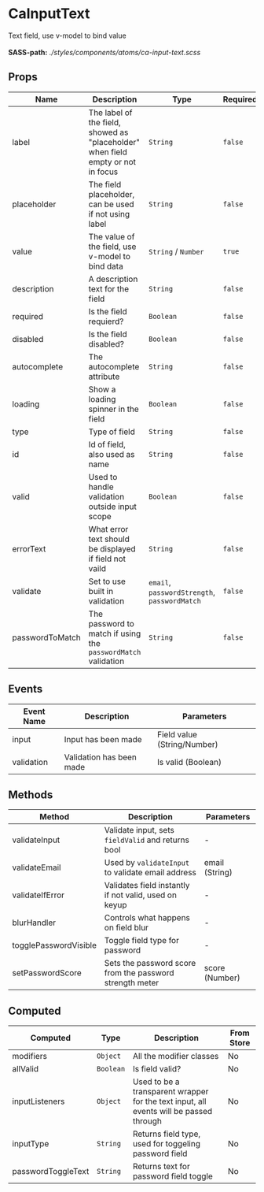 # CaInputText

Text field, use v-model to bind value<br><br> **SASS-path:** _./styles/components/atoms/ca-input-text.scss_

## Props

<!-- @vuese:CaInputText:props:start -->
|Name|Description|Type|Required|Default|
|---|---|---|---|---|
|label|The label of the field, showed as "placeholder" when field empty or not in focus|`String`|`false`|-|
|placeholder|The field placeholder, can be used if not using label|`String`|`false`|-|
|value|The value of the field, use v-model to bind data|`String` /  `Number`|`true`|-|
|description|A description text for the field|`String`|`false`|-|
|required|Is the field requierd?|`Boolean`|`false`|true|
|disabled|Is the field disabled?|`Boolean`|`false`|false|
|autocomplete|The autocomplete attribute|`String`|`false`|null|
|loading|Show a loading spinner in the field|`Boolean`|`false`|false|
|type|Type of field|`String`|`false`|text|
|id|Id of field, also used as name|`String`|`false`|-|
|valid|Used to handle validation outside input scope|`Boolean`|`false`|true|
|errorText|What error text should be displayed if field not vaild|`String`|`false`|null|
|validate|Set to use built in validation|`email`, `passwordStrength`, `passwordMatch`|`false`|-|
|passwordToMatch|The password to match if using the `passwordMatch` validation|`String`|`false`|-|

<!-- @vuese:CaInputText:props:end -->


## Events

<!-- @vuese:CaInputText:events:start -->
|Event Name|Description|Parameters|
|---|---|---|
|input|Input has been made|Field value (String/Number)|
|validation|Validation has been made|Is valid (Boolean)|

<!-- @vuese:CaInputText:events:end -->


## Methods

<!-- @vuese:CaInputText:methods:start -->
|Method|Description|Parameters|
|---|---|---|
|validateInput|Validate input, sets `fieldValid` and returns bool|-|
|validateEmail|Used by `validateInput` to validate email address|email (String)|
|validateIfError|Validates field instantly if not valid, used on keyup|-|
|blurHandler|Controls what happens on field blur|-|
|togglePasswordVisible|Toggle field type for password|-|
|setPasswordScore|Sets the password score from the password strength meter|score (Number)|

<!-- @vuese:CaInputText:methods:end -->


## Computed

<!-- @vuese:CaInputText:computed:start -->
|Computed|Type|Description|From Store|
|---|---|---|---|
|modifiers|`Object`|All the modifier classes|No|
|allValid|`Boolean`|Is field valid?|No|
|inputListeners|`Object`|Used to be a transparent wrapper for the text input, all events will be passed through|No|
|inputType|`String`|Returns field type, used for toggeling password field|No|
|passwordToggleText|`String`|Returns text for password field toggle|No|

<!-- @vuese:CaInputText:computed:end -->


